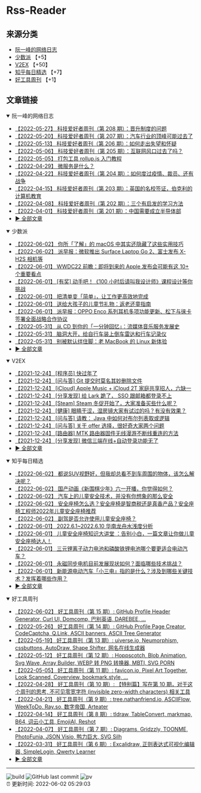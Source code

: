 # Rss-Reader

## 来源分类

* [阮一峰的网络日志](#阮一峰的网络日志)
* [少数派](#少数派) 【+5】
* [V2EX](#V2EX) 【+50】
* [知乎每日精选](#知乎每日精选) 【+7】
* [好工具周刊](#好工具周刊) 【+1】

## 文章链接

<details open>
    <summary id="阮一峰的网络日志">
     阮一峰的网络日志
    </summary>


* [【2022-05-27】 科技爱好者周刊（第 208 期）：晋升制度的问题](http://www.ruanyifeng.com/blog/2022/05/weekly-issue-208.html)
* [【2022-05-20】 科技爱好者周刊（第 207 期）：汽车行业的顶峰可能过去了](http://www.ruanyifeng.com/blog/2022/05/weekly-issue-207.html)
* [【2022-05-13】 科技爱好者周刊（第 206 期）：如何走出失望和怀疑](http://www.ruanyifeng.com/blog/2022/05/weekly-issue-206.html)
* [【2022-05-06】 科技爱好者周刊（第 205 期）：互联网风口过去了吗？](http://www.ruanyifeng.com/blog/2022/05/weekly-issue-205.html)
* [【2022-05-05】 打包工具 rollup.js 入门教程](http://www.ruanyifeng.com/blog/2022/05/rollup.html)
* [【2022-04-29】 微服务是什么？](http://www.ruanyifeng.com/blog/2022/04/microservice.html)
* [【2022-04-22】 科技爱好者周刊（第 204 期）：如何度过疫情、裁员、还有战争](http://www.ruanyifeng.com/blog/2022/04/weekly-issue-204.html)
* [【2022-04-15】 科技爱好者周刊（第 203 期）：英国的名校签证，伯克利的计算机教育](http://www.ruanyifeng.com/blog/2022/04/weekly-issue-203.html)
* [【2022-04-08】 科技爱好者周刊（第 202 期）：三个有启发的学习方法](http://www.ruanyifeng.com/blog/2022/04/weekly-issue-202.html)
* [【2022-04-01】 科技爱好者周刊（第 201 期）：中国需要成立半导体部](http://www.ruanyifeng.com/blog/2022/04/weekly-issue-201.html)
* [:arrow_forward: 全部文章](data/阮一峰的网络日志.md)
</details>

<details open>
    <summary id="少数派">
     少数派
    </summary>


* [【2022-06-02】 你所「了解」的 macOS 中其实还隐藏了这些实用技巧](https://sspai.com/post/73598)
* [【2022-06-02】 派早报：微软推出 Surface Laptop Go 2、富士发布 X-H2S 相机等](https://sspai.com/post/73592)
* [【2022-06-01】 WWDC22 前瞻：即将到来的 Apple 发布会可能有这 10+ 个重要看点](https://sspai.com/post/73572)
* [【2022-06-01】 [有奖] 动手吧！《100 小时后请叫我设计师》课程设计等你挑战](https://sspai.com/post/73574)
* [【2022-06-01】 把清单变「简单」，让工作更高效地完成](https://sspai.com/post/73323)
* [【2022-06-01】 送给大孩子的儿童节礼物：返老还童指南](https://sspai.com/post/73537)
* [【2022-06-01】 派早报：OPPO Enco 系列耳机多项功能更新、松下与徕卡签署全面战略合作协议](https://sspai.com/post/73569)
* [【2022-05-31】 从 CD 到你的「一分钟回忆」：流媒体音乐服务发展史](https://sspai.com/post/73473)
* [【2022-05-31】 脑洞大开，给自行车装上倒车雷达和行车记录仪](https://sspai.com/post/73521)
* [【2022-05-31】 别被默认绊住脚：老 MacBook 的 Linux 新体验](https://sspai.com/post/73539)
* [:arrow_forward: 全部文章](data/少数派.md)
</details>

<details open>
    <summary id="V2EX">
     V2EX
    </summary>


* [【2021-12-24】 [程序员] 快过年了](https://www.v2ex.com/t/824201)
* [【2021-12-24】 [问与答] Git 提交时莫名其妙删除文件](https://www.v2ex.com/t/824200)
* [【2021-12-24】 [iCloud] Apple Music + iCloud 2T 家庭共享招人，六缺一](https://www.v2ex.com/t/824199)
* [【2021-12-24】 [分享发现] 给 Lark 跪了， SSO 跟邮箱都登录不上](https://www.v2ex.com/t/824198)
* [【2021-12-24】 [Steam] Steam 冬促开始了，大家准备买些什么呢？](https://www.v2ex.com/t/824197)
* [【2021-12-24】 [健康] 眼睛干涩，湿房镜大家有试过的吗？有没有效果？](https://www.v2ex.com/t/824196)
* [【2021-12-24】 [问与答] 请教： Java 中如何对布尔列表取或逻辑](https://www.v2ex.com/t/824194)
* [【2021-12-24】 [问与答] 关于 offer 选择，很好奇大家两个问题](https://www.v2ex.com/t/824192)
* [【2021-12-24】 [路由器] MTK 路由器固件无线漫游不断线重连的方法](https://www.v2ex.com/t/824191)
* [【2021-12-24】 [分享发现] 微信三端在线+自动登录功能无了](https://www.v2ex.com/t/824190)
* [:arrow_forward: 全部文章](data/V2EX.md)
</details>

<details open>
    <summary id="知乎每日精选">
     知乎每日精选
    </summary>


* [【2022-06-02】 都说SUV视野好，但我却总看不到车周围的物体，该怎么解决呢？](http://www.zhihu.com/question/535424439/answer/2510317609?utm_campaign=rss&utm_medium=rss&utm_source=rss&utm_content=title)
* [【2022-06-02】 国产动画《新围棋少年》六一开播，你觉得如何？](http://www.zhihu.com/question/535574103/answer/2511630376?utm_campaign=rss&utm_medium=rss&utm_source=rss&utm_content=title)
* [【2022-06-02】 汽车上的儿童安全技术，并没有你想象的那么安全](http://zhuanlan.zhihu.com/p/261606156?utm_campaign=rss&utm_medium=rss&utm_source=rss&utm_content=title)
* [【2022-06-02】 安全座椅怎么选？安全座椅是智商税还是真香产品？安全座椅工程师2022年儿童安全座椅推荐](http://zhuanlan.zhihu.com/p/475389738?utm_campaign=rss&utm_medium=rss&utm_source=rss&utm_content=title)
* [【2022-06-02】 副驾是否允许使用儿童安全座椅？](http://www.zhihu.com/question/433935547/answer/2246244950?utm_campaign=rss&utm_medium=rss&utm_source=rss&utm_content=title)
* [【2022-06-01】 2022.6.1~2022.6.10 华南龙舟水浅度分析](http://zhuanlan.zhihu.com/p/523215072?utm_campaign=rss&utm_medium=rss&utm_source=rss&utm_content=title)
* [【2022-06-01】 儿童安全座椅知识大讲堂 ：告别小白，一篇文章让你做儿童安全座椅达人！](http://zhuanlan.zhihu.com/p/78107766?utm_campaign=rss&utm_medium=rss&utm_source=rss&utm_content=title)
* [【2022-06-01】 三元锂离子动力电池和磷酸铁锂电池哪个要更适合电动汽车？](http://www.zhihu.com/question/28128456/answer/2505894471?utm_campaign=rss&utm_medium=rss&utm_source=rss&utm_content=title)
* [【2022-06-01】 永磁同步电机目前发展现状如何？面临哪些技术挑战？](http://www.zhihu.com/question/532638906/answer/2508423041?utm_campaign=rss&utm_medium=rss&utm_source=rss&utm_content=title)
* [【2022-06-01】 新能源电动汽车「小三电」指的是什么？涉及到哪些关键技术？发挥着哪些作用？](http://www.zhihu.com/question/534559577/answer/2504547713?utm_campaign=rss&utm_medium=rss&utm_source=rss&utm_content=title)
* [:arrow_forward: 全部文章](data/知乎每日精选.md)
</details>

<details open>
    <summary id="好工具周刊">
     好工具周刊
    </summary>


* [【2022-06-02】 好工具周刊（第 15 期）: GitHub Profile Header Generator, Curl UI, Domcomp, 巴别英语, DAREBEE, ...](https://bestxtools.zhubai.love/posts/2143964812269535232)
* [【2022-05-26】 好工具周刊（第 14 期）: GitHub Profile Page Creator, CodeCaptcha, Q.Link, ASCII banners, ASCII Tree Generator](https://bestxtools.zhubai.love/posts/2141427899847180288)
* [【2022-05-19】 好工具周刊（第 13 期）: uiverse.io, Neumorphism, cssbuttons, AutoDraw, Shape Shifter, 网名在线生成器](https://bestxtools.zhubai.love/posts/2138889468513034240)
* [【2022-05-12】 好工具周刊（第 12 期）: Hoppscotch, Blob Animation, Svg Wave, Array Builder, WEBP 转 PNG 转换器, MBTI, SVG PORN](https://bestxtools.zhubai.love/posts/2136356432089108480)
* [【2022-05-05】 好工具周刊（第 11 期）: favicon.io, Pixel Art Together, Look Scanned, Coverview, bookmark.style, ...](https://bestxtools.zhubai.love/posts/2133814505174749184)
* [【2022-04-28】 好工具周刊（第 10 期）: 【特别篇】写在第 10 期，对于这个周刊的思考, 不可见零宽字符 (invisible zero-width characters) 相关工具](https://bestxtools.zhubai.love/posts/2131289842624032768)
* [【2022-04-21】 好工具周刊（第 9 期）: tree.nathanfriend.io, ASCIIFlow, WeekToDo, Ray.so, 数字帝国, Arteater](https://bestxtools.zhubai.love/posts/2128746103750725632)
* [【2022-04-14】 好工具周刊（第 8 期）: tldraw, TableConvert, markmap, B64, 词云小工具, EmojiAI, Reshot](https://bestxtools.zhubai.love/posts/2126209870226264064)
* [【2022-04-07】 好工具周刊（第 7 期）: Diagrams, Gridzzly, TOONME, PhotoFunia, JSON Visio, 鸭力巨大, SVG Silh](https://bestxtools.zhubai.love/posts/2123675438500397056)
* [【2022-03-31】 好工具周刊（第 6 期）: Excalidraw, 正则表达式可视化编辑器, SimpleLogin, Qwerty Learner](https://bestxtools.zhubai.love/posts/2121146982378106880)
* [:arrow_forward: 全部文章](data/好工具周刊.md)
</details>


---

![build](https://github.com/LikaiLee/rss-reader/workflows/rss%20reader/badge.svg)
![GitHub last commit](https://img.shields.io/github/last-commit/likailee/rss-reader)
![pv](https://pageview.vercel.app/?github_user=likailee) <br>
:alarm_clock: 更新时间: 2022-06-02 05:29:03